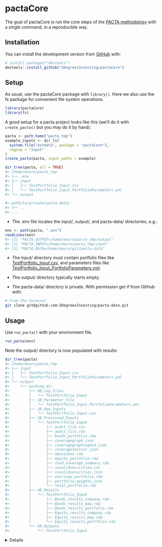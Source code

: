 
<!-- README.md is generated from README.Rmd. Please edit that file -->

# pactaCore

The goal of pactaCore is run the core steps of the [PACTA
methodology](https://2degrees-investing.org/resource/pacta/) with a
single command, in a reproducible way.

## Installation

You can install the development version from
[GitHub](https://github.com/) with:

``` r
# install.packages("devtools")
devtools::install_github("2DegreesInvesting/pactaCore")
```

## Setup

As usual, use the pactaCore package with `library()`. Here we also use
the fs package for convenient file system operations.

``` r
library(pactaCore)
library(fs)
```

A good setup for a pacta project looks like this (we’ll do it with
`create_pacta()` but you may do it by hand):

``` r
pacta <- path_home("pacta_tmp")
example_inputs <- dir_ls(
  system.file("extdata", package = "pactaCore"),
  regexp = "Input"
)
create_pacta(pacta, input_paths = example)

dir_tree(pacta, all = TRUE)
#> /home/mauro/pacta_tmp
#> ├── .env
#> ├── input
#> │   ├── TestPortfolio_Input.csv
#> │   └── TestPortfolio_Input_PortfolioParameters.yml
#> └── output
```

``` r
#> path/to/private/pacta-data/
#> ├── ...
#> ...
```

-   The .env file locates the input/, output/, and pacta-data/
    directories, e.g.:

``` r
env <- path(pacta, ".env")
readLines(env)
#> [1] "PACTA_OUTPUT=/home/mauro/pacta_tmp/output"
#> [2] "PACTA_INPUT=/home/mauro/pacta_tmp/input"  
#> [3] "PACTA_DATA=/home/mauro/git/pacta-data"
```

-   The input/ directory must contain portfolio files like
    [TestPortfolio\_Input.csv](https://github.com/2DegreesInvesting/pactaCore/blob/master/working_dir/20_Raw_Inputs/TestPortfolio_Input.csv),
    and parameters files like
    [TestPortfolio\_Input\_PortfolioParameters.yml](https://github.com/2DegreesInvesting/pactaCore/blob/master/working_dir/10_Parameter_File/TestPortfolio_Input_PortfolioParameters.yml).

-   The output/ directory typically starts empty.

-   The pacta-data/ directory is private. With permission get if from
    GitHub with:

``` bash
# From the terminal
git clone git@github.com:2DegreesInvesting/pacta-data.git
```

## Usage

Use `run_pacta()` with your environment file.

``` r
run_pacta(env)
```

Note the output/ directory is now populated with results:

``` r
dir_tree(pacta)
#> /home/mauro/pacta_tmp
#> ├── input
#> │   ├── TestPortfolio_Input.csv
#> │   └── TestPortfolio_Input_PortfolioParameters.yml
#> └── output
#>     └── working_dir
#>         ├── 00_Log_Files
#>         │   └── TestPortfolio_Input
#>         ├── 10_Parameter_File
#>         │   └── TestPortfolio_Input_PortfolioParameters.yml
#>         ├── 20_Raw_Inputs
#>         │   └── TestPortfolio_Input.csv
#>         ├── 30_Processed_Inputs
#>         │   └── TestPortfolio_Input
#>         │       ├── audit_file.csv
#>         │       ├── audit_file.rda
#>         │       ├── bonds_portfolio.rda
#>         │       ├── coveragegraph.json
#>         │       ├── coveragegraphlegend.json
#>         │       ├── coveragetextvar.json
#>         │       ├── emissions.rda
#>         │       ├── equity_portfolio.rda
#>         │       ├── fund_coverage_summary.rda
#>         │       ├── invalidsecurities.csv
#>         │       ├── invalidsecurities.json
#>         │       ├── overview_portfolio.rda
#>         │       ├── portfolio_weights.json
#>         │       └── total_portfolio.rda
#>         ├── 40_Results
#>         │   └── TestPortfolio_Input
#>         │       ├── Bonds_results_company.rda
#>         │       ├── Bonds_results_map.rda
#>         │       ├── Bonds_results_portfolio.rda
#>         │       ├── Equity_results_company.rda
#>         │       ├── Equity_results_map.rda
#>         │       └── Equity_results_portfolio.rda
#>         └── 50_Outputs
#>             └── TestPortfolio_Input
```

<details>

For each corresponding `<pair-name>`, the portfolio and parameter files
must be named `<pair-name>_Input.csv` and
`<pair-name>_Input_PortfolioParameters.yml`, respectively. For example:

-   This pair is valid: `a_Input.csv`,
    `a_Input_PortfolioParameters.yml`.

-   This pair is invalid: `a_Input.csv`,
    `b_Input_PortfolioParameters.yml`.

In the parameter files, whatever values you give to `portfolio_name_in`
and `investor_name_in` will populate the columns `portfolio_name` and
`investor_name` of some output files. For example:

-   A parameter file:

``` r
readLines(example_inputs[[2]])
#> [1] "default:"                                      
#> [2] "    parameters:"                               
#> [3] "        portfolio_name_in: TestPortfolio_Input"
#> [4] "        investor_name_in: Test"                
#> [5] "        peer_group: pensionfund"               
#> [6] "        language: EN"                          
#> [7] "        project_code: CHPA2020"                
#> [8] ""
```

-   A few rows of some relevant output files and columns:

``` r
paths <- fs::dir_ls(pactaCore:::results_path(pacta))
datasets <- lapply(paths, readRDS)
```

``` r
lapply(datasets, function(x) head(x[c("portfolio_name", "investor_name")]))
#> $`/home/mauro/pacta_tmp/output/working_dir/40_Results/TestPortfolio_Input/Bonds_results_company.rda`
#> # A tibble: 6 × 2
#>   portfolio_name      investor_name
#>   <chr>               <chr>        
#> 1 TestPortfolio_Input Test         
#> 2 TestPortfolio_Input Test         
#> 3 TestPortfolio_Input Test         
#> 4 TestPortfolio_Input Test         
#> 5 TestPortfolio_Input Test         
#> 6 TestPortfolio_Input Test         
#> 
#> $`/home/mauro/pacta_tmp/output/working_dir/40_Results/TestPortfolio_Input/Bonds_results_map.rda`
#> # A tibble: 6 × 2
#>   portfolio_name      investor_name
#>   <chr>               <chr>        
#> 1 TestPortfolio_Input Test         
#> 2 TestPortfolio_Input Test         
#> 3 TestPortfolio_Input Test         
#> 4 TestPortfolio_Input Test         
#> 5 TestPortfolio_Input Test         
#> 6 TestPortfolio_Input Test         
#> 
#> $`/home/mauro/pacta_tmp/output/working_dir/40_Results/TestPortfolio_Input/Bonds_results_portfolio.rda`
#> # A tibble: 6 × 2
#>   portfolio_name      investor_name
#>   <chr>               <chr>        
#> 1 TestPortfolio_Input Test         
#> 2 TestPortfolio_Input Test         
#> 3 TestPortfolio_Input Test         
#> 4 TestPortfolio_Input Test         
#> 5 TestPortfolio_Input Test         
#> 6 TestPortfolio_Input Test         
#> 
#> $`/home/mauro/pacta_tmp/output/working_dir/40_Results/TestPortfolio_Input/Equity_results_company.rda`
#> # A tibble: 6 × 2
#>   portfolio_name      investor_name
#>   <chr>               <chr>        
#> 1 TestPortfolio_Input Test         
#> 2 TestPortfolio_Input Test         
#> 3 TestPortfolio_Input Test         
#> 4 TestPortfolio_Input Test         
#> 5 TestPortfolio_Input Test         
#> 6 TestPortfolio_Input Test         
#> 
#> $`/home/mauro/pacta_tmp/output/working_dir/40_Results/TestPortfolio_Input/Equity_results_map.rda`
#> # A tibble: 6 × 2
#>   portfolio_name      investor_name
#>   <chr>               <chr>        
#> 1 TestPortfolio_Input Test         
#> 2 TestPortfolio_Input Test         
#> 3 TestPortfolio_Input Test         
#> 4 TestPortfolio_Input Test         
#> 5 TestPortfolio_Input Test         
#> 6 TestPortfolio_Input Test         
#> 
#> $`/home/mauro/pacta_tmp/output/working_dir/40_Results/TestPortfolio_Input/Equity_results_portfolio.rda`
#> # A tibble: 6 × 2
#>   portfolio_name      investor_name
#>   <chr>               <chr>        
#> 1 TestPortfolio_Input Test         
#> 2 TestPortfolio_Input Test         
#> 3 TestPortfolio_Input Test         
#> 4 TestPortfolio_Input Test         
#> 5 TestPortfolio_Input Test         
#> 6 TestPortfolio_Input Test
```

</details>
